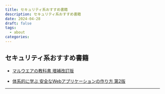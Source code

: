 ```yaml
---
title: セキュリティ系おすすめ書籍
description: セキュリティ系おすすめ書籍
date: 2024-04-28
draft: false
tags:
  - about
categories:
---
```


## セキュリティ系おすすめ書籍


- [マルウエアの教科書 増補改訂版](https://bookplus.nikkei.com/atcl/catalog/23/08/02/00939/)

- [体系的に学ぶ 安全なWebアプリケーションの作り方 第2版](https://www.sbcr.jp/product/4797393163/)


---